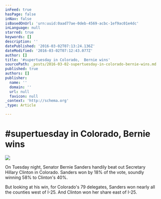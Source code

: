 ```yaml
---
inFeed: true
hasPage: false
inNav: false
isBasedOnUrl: 'urn:uuid:0aad77ae-0deb-4569-acbc-1ef9ac01e4dc'
inLanguage: null
starred: true
keywords: []
description: ''
datePublished: '2016-03-02T07:13:24.136Z'
dateModified: '2016-03-02T07:12:43.077Z'
author: []
title: '#supertuesday in Colorado,  Bernie wins'
sourcePath: _posts/2016-03-02-supertuesday-in-colorado-bernie-wins.md
published: true
authors: []
publisher:
  name: ''
  domain: ''
  url: null
  favicon: null
_context: 'http://schema.org'
_type: Article

---
```

# \#supertuesday in Colorado, Bernie wins
![](https://scontent.cdninstagram.com/t51.2885-15/s640x640/sh0.08/e35/12747776_575155282650338_310835938_n.jpg?ig_cache_key=MTE5Njg4MzkxMzA4ODM3MTc0MA%3D%3D.2)

On Tuesday night, Senator Bernie Sanders handily beat out Secretary Hillary Clinton in Colorado. Sanders won by 18% of the vote, soundly winning 58% to Clinton's 40%. 

But looking at his win, for Colorado's 79 delegates, Sanders won nearly all the counties west of I-25\. And Clinton won her share east of I-25\.